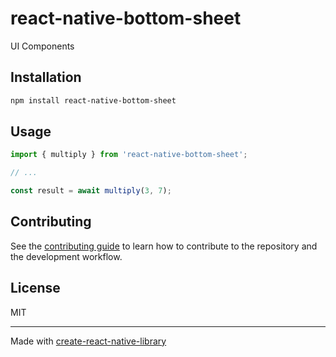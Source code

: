# react-native-bottom-sheet

UI Components

## Installation

```sh
npm install react-native-bottom-sheet
```

## Usage

```js
import { multiply } from 'react-native-bottom-sheet';

// ...

const result = await multiply(3, 7);
```

## Contributing

See the [contributing guide](CONTRIBUTING.md) to learn how to contribute to the repository and the development workflow.

## License

MIT

---

Made with [create-react-native-library](https://github.com/callstack/react-native-builder-bob)

